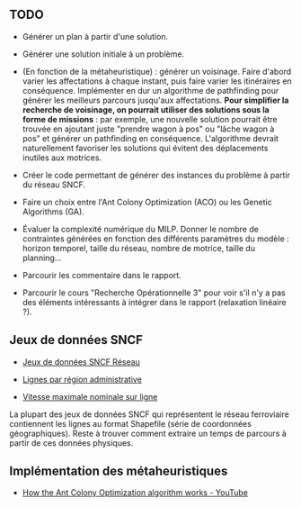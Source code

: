 ## TODO

- Générer un plan à partir d'une solution. 

- Générer une solution initiale à un problème.

- (En fonction de la métaheuristique) : générer un voisinage. Faire d'abord varier les affectations à chaque instant, puis faire varier les itinéraires en conséquence. Implémenter en dur un algorithme de pathfinding pour générer les meilleurs parcours jusqu'aux affectations. **Pour simplifier la recherche de voisinage, on pourrait utiliser des solutions sous la forme de missions** : par exemple, une nouvelle solution pourrait être trouvée en ajoutant juste "prendre wagon à pos" ou "lâche wagon à pos" et générer un pathfinding en conséquence. L'algorithme devrait naturellement favoriser les solutions qui évitent des déplacements inutiles aux motrices.

- Créer le code permettant de générer des instances du problème à partir du réseau SNCF.

- Faire un choix entre l'Ant Colony Optimization (ACO) ou les Genetic Algorithms (GA).

- Évaluer la complexité numérique du MILP. Donner le nombre de contraintes générées en fonction des différents paramètres du modèle : horizon temporel, taille du réseau, nombre de motrice, taille du planning...

- Parcourir les commentaire dans le rapport.

- Parcourir le cours "Recherche Opérationnelle 3" pour voir s'il n'y a pas des éléments intéressants à intégrer dans le rapport (relaxation linéaire ?).

## Jeux de données SNCF

- [Jeux de données SNCF Réseau](https://ressources.data.sncf.com/explore/?sort=modified&q=publisher:'SNCF+R%C3%A9seau,+DIRECTION+FINANCE+ACHATS'+OR+publisher:'SNCF+R%C3%A9seau)

- [Lignes par région administrative](https://ressources.data.sncf.com/explore/dataset/lignes-par-region-administrative/information/?location=7,44.99977,5.9491&basemap=jawg.transports)

- [Vitesse maximale nominale sur ligne](https://ressources.data.sncf.com/explore/dataset/vitesse-maximale-nominale-sur-ligne/table/?location=8,46.81798,2.5351&basemap=jawg.transports)

La plupart des jeux de données SNCF qui représentent le réseau ferroviaire contiennent les lignes au format Shapefile (série de coordonnées géographiques). Reste à trouver comment extraire un temps de parcours à partir de ces données physiques.

## Implémentation des métaheuristiques

- [How the Ant Colony Optimization algorithm works - YouTube](https://www.youtube.com/watch?v=783ZtAF4j5g)
